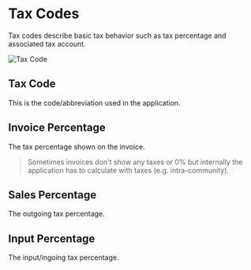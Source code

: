 # Tax Codes

Tax codes describe basic tax behavior such as tax percentage and associated tax account.

![Tax Code](Modules/Finance/Docs/Help/img/tax_code.png)

## Tax Code

This is the code/abbreviation used in the application.

## Invoice Percentage

The tax percentage shown on the invoice.

> Sometimes invoices don't show any taxes or 0% but internally the application has to calculate with taxes (e.g. intra-community).

## Sales Percentage

The outgoing tax percentage.

## Input Percentage

The input/ingoing tax percentage.

